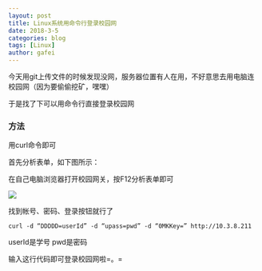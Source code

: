 ```yaml
---
layout: post
title: Linux系统用命令行登录校园网
date: 2018-3-5
categories: blog
tags: [Linux]
author: gafei
---
```


今天用git上传文件的时候发现没网，服务器位置有人在用，不好意思去用电脑连校园网（因为要偷偷挖矿，嘿嘿）

于是找了下可以用命令行直接登录校园网

### 方法
用curl命令即可

首先分析表单，如下图所示：

在自己电脑浏览器打开校园网关，按F12分析表单即可

![](http://oyvmbp6uy.bkt.clouddn.com/20180305_1.png)

找到帐号、密码、登录按钮就行了

```
curl -d “DDDDD=userId” -d “upass=pwd” -d “0MKKey=” http://10.3.8.211
```

userId是学号 pwd是密码

输入这行代码即可登录校园网啦=。=